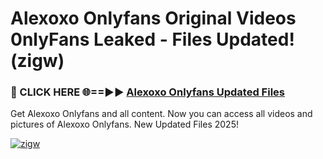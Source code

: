 # Alexoxo Onlyfans Original Videos 0nlyFans Leaked - Files Updated! (zigw)

<h3>🔴 CLICK HERE 🌐==►► <a href="https://tinyurl.com/2m67pmp6" rel="nofollow">Alexoxo Onlyfans Updated Files</a></h3>

Get Alexoxo Onlyfans and all content. Now you can access all videos and pictures of Alexoxo Onlyfans. New Updated Files 2025!

[![zigw](https://i.imgur.com/H4QAA4z.gif)](https://tinyurl.com/2m67pmp6)